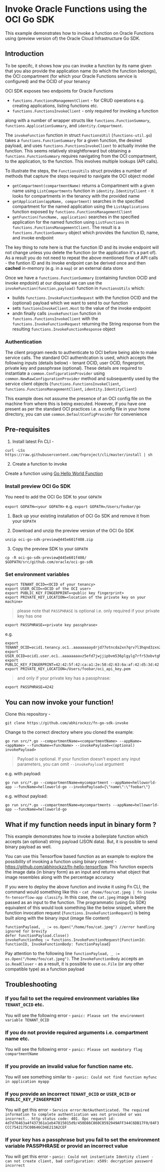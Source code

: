 # Invoke Oracle Functions using the OCI Go SDK

This example demonstrates how to invoke a function on Oracle Functions using (preview version of) the Oracle Cloud Infrastructure Go SDK. 

## Introduction

To be specifc, it shows how you can invoke a function by its name given that you also provide the application name (to which the function belongs), the OCI compartment (for which your Oracle Functions service is configured) and the OCID of your tenancy

OCI SDK exposes two endpoints for Oracle Functions

- `functions.FunctionsManagementClient` - for CRUD operations e.g. creating applications, listing functions etc.
- `functions.FunctionsInvokeClient` - only required for invoking a function

along with a number of wrapper structs like `functions.FunctionSummary`,
`functions.ApplicationSummary`, and `identity.Compartment`.

The `invokeFunction` function in struct `FunctionsUtil` (`functions-util.go`) takes a `functions.FunctionSummary` for a
given function, the desired payload, and uses `functions.FunctionsInvokeClient` to
actually invoke the function.  This seems relatively straightforward but
obtaining a `functions.FunctionSummary` requires navigating from the OCI compartment, to
the application, to the function. This involves multiple lookups (API calls).

To illustrate the steps, the `FunctionsUtils` struct provides a number of methods
that capture the steps required to navigate the OCI object model

- `getCompartment(compartmentName)` returns a Compartment with a given name
  using `ListCompartments` function in `identity.IdentityClient` - it looks for compartments
  in the tenancy with the provided name
- `getApplication(appName, compartment)` searches in the specified compartment
  for the named application using the `ListApplications` function exposed by `functions.FunctionsManagementClient`
- `getFunction(funcName, application)` searches in the specified application for
  the named function using `ListFunctions` in `functions.FunctionsManagementClient`.
  The result is a `functions.FunctionSummary` object which provides the function ID, name,
  and invoke endpoint

The key thing to note here is that the function ID and its invoke endpoint will not change unless you delete the function (or the application it's a part of). As a result you do not need to repeat the above mentioned flow of API calls - the funtion ID and its invoke endpoint can be derived once and then **cached** in-memory (e.g. in a `map`) or an external data store

Once we have a `functions.FunctionSummary` (containing function OCID and invoke enpdoint)
at our disposal we can use the `invokeFunction(function,payload)` function in `FunctionsUtils` which:

- builds `functions.InvokeFunctionRequest` with the function OCID and the (optional) payload which we want to send to our function
- sets `functionsInvokeClient.Host` to the value of the invoke endpoint
- andn finally calls `invokeFunction` function in `functions.FunctionsInvokeClient` with the
  `functions.InvokeFunctionRequest` returning the String response from the resulting
  `functions.InvokeFunctionResponse` object

### Authentication

The client program needs to authenticate to OCI before being able to make service calls. The standard OCI authenitcation is used, which accepts the following inputs (details below) - tenant OCID, user OCID, fingerprint, private key and passphrase (optional). These details are required to instantiate a `common.ConfigurationProvider` using `common.NewRawConfigurationProvider` method and subsequently used by the service client objects (`functions.FunctionsInvokeClient`, `functions.FunctionsManagementClient`, `identity.IdentityClient`)

This example does not assume the presence of an OCI config file on the machine from where this is being executed. However, if you have one present as per the standard OCI practices i.e. a config file in your home directory, you can use `common.DefaultConfigProvider` for convenience

## Pre-requisites

1. Install latest Fn CLI - 

`curl -LSs https://raw.githubusercontent.com/fnproject/cli/master/install | sh`

2. Create a function to invoke

Create a function using [Go Hello World Function](https://github.com/abhirockzz/oracle-functions-hello-worlds/blob/master/golang-hello-world.md)

### Install preview OCI Go SDK

You need to add the OCI Go SDK to your `GOPATH`

`export GOPATH=<your GOPATH>` e.g. `export GOPATH=/Users/foobar/go`

1. Back up your existing installation of OCI Go SDK and remove it from your `GOPATH`

2. Download and unzip the preview version of the OCI Go SDK

`unzip oci-go-sdk-preview@445e601f408.zip`

3. Copy the preview SDK to your `GOPATH`

`cp -R oci-go-sdk-preview@445e601f408/ $GOPATH/src/github.com/oracle/oci-go-sdk`

### Set environment variables

   ```shell
   export TENANT_OCID=<OCID of your tenancy>
   export USER_OCID=<OCID of the OCI user>
   export PUBLIC_KEY_FINGERPRINT=<public key fingerprint>
   export PRIVATE_KEY_LOCATION=<location of the private key on your machine>
   ```

   > please note that `PASSPHRASE` is optional i.e. only required if your
   > private key has one

   ```shell
   export PASSPHRASE=<private key passphrase>
   ```

   e.g.

   ```shell
   export TENANT_OCID=ocid1.tenancy.oc1..aaaaaaaaydrjd77otncda2xn7qrv7l3hqnd3zxn2u4siwdhniibwfv4wwhtz
   export USER_OCID=ocid1.user.oc1..aaaaaaaavz5efd7jwjjipbvm536plgylg7rfr53obvtghpi2vbg3qyrnrtfa
   export PUBLIC_KEY_FINGERPRINT=42:42:5f:42:ca:a1:2e:58:d2:63:6a:af:42:d5:3d:42
   export PRIVATE_KEY_LOCATION=/Users/foobar/oci_api_key.pem
   ```

   > and only if your private key has a passphrase:

   ```shell
   export PASSPHRASE=4242
   ```
   
## You can now invoke your function!

Clone this repository - 

`git clone https://github.com/abhirockzz/fn-go-sdk-invoke`

Change to the correct directory where you cloned the example: 

`go run src/*.go --compartmentName=<compartmentName> --appName=<appName> --funcName=<funcName> --invokePayload=<(optional) invokePayload>`

> Payload is optional. If your function doesn't expect any input parameters, you can omit `--invokePayload` argument

e.g. with payload:

`go run src/*.go --compartmentName=mycompartment --appName=helloworld-app --funcName=helloworld-go --invokePayload={\"name\":\"foobar\"}`

e.g. without payload:

`go run src/*.go --compartmentName=mycompartments --appName=helloworld-app --funcName=helloworld-go`

## What if my function needs input in binary form ?

This example demonstrates how to invoke a boilerplate function which accepts (an optional) string payload (JSON data). But, it is possible to send binary payload as well.

You can use this Tensorflow based function as an example to explore the possibility of invoking a function using binary content - https://github.com/abhirockzz/fn-hello-tensorflow. This function expects the image data (in binary form) as an input and returns what object that image resembles along with the percentage accuracy

If you were to deploy the above function and invoke it using Fn CLI, the command would something like this - `cat /home/foo/cat.jpeg | fn invoke fn-tensorflow-app classify`. In this case, the `cat.jpeg` image is being passed as an input to the function. The programmatic (using Go SDK) equivalent of this would look something like the below snippet, where the function invocation request (`functions.InvokeFunctionRequest`) is being built along with the binary input (image file content)

    functionPayload, _ := os.Open("/home/foo/cat.jpeg") //error handling ignored for brevity
	defer functionPayload.Close()
	invokeFunctionReq := functions.InvokeFunctionRequest{FunctionId: functionID, InvokeFunctionBody: functionPayload}

Pay attention to the following line `functionPayload, _ := os.Open("/home/foo/cat.jpeg")`. The `InvokeFunctionBody` accepts an `io.ReadCloser` - as a result, it is possible to use `os.File` (or any other compatible type) as a function payload

## Troubleshooting

### If you fail to set the required environment variables like `TENANT_OCID` etc.

You will see the following error - `panic: Please set the environment variable TENANT_OCID`

### If you do not provide required arguments i.e. compartment name etc.

You will see the following error - `panic: Please set mandatory flag compartmentName`

### If you provide an invalid value for function name etc.

You will see something similar to - `panic: Could not find function myfunc in application myapp`

### If you provide an incorrect `TENANT_OCID` or `USER_OCID` or `PUBLIC_KEY_FINGERPRINT`

You will get this error - `Service error:NotAuthenticated. The required information to complete authentication was not provided or was incorrect.. http status code: 401. Opc request id: 4d7d76463a4f437361a1eb47815015d9/450D86C860C0592949AFF344C6DB17F0/84F3CCC7542175C08646CD4E213A2CEF`

### If your key has a passphrase but you fail to set the environment variable PASSPHRASE or provid an incorrect value

You will get this error - `panic: Could not instantiate Identity client - can not create client, bad configuration: x509: decryption password incorrect`

